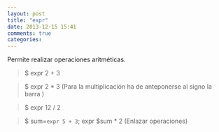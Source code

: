 ```yaml
---
layout: post
title: "expr"
date: 2013-12-15 15:41
comments: true
categories: 
---
```

Permite realizar operaciones aritméticas.

>$ expr 2 + 3

>$ expr 2 * 3 (Para la multiplicación ha de anteponerse al signo la barra )

>$ expr 12 / 2

>$ sum=`expr 5 + 3`; expr $sum * 2 (Enlazar operaciones)

